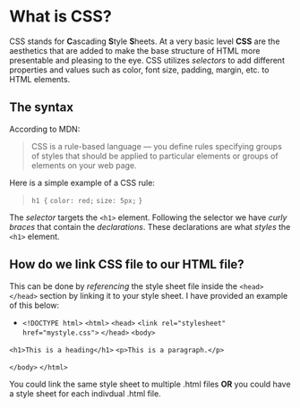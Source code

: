 # What is CSS?

CSS stands for **C**ascading **S**tyle **S**heets. At a very basic level **CSS** are the aesthetics that are added to make the base structure of HTML more presentable and pleasing to the eye. CSS utilizes _selectors_ to add different properties and values such as color, font size, padding, margin, etc. to HTML elements.

## The syntax

According to MDN:

>CSS is a rule-based language — you define rules specifying groups of styles that should be applied to particular elements or groups of elements on your web page.

Here is a simple example of a CSS rule:

> `h1 {`
    `color: red;`
    `size: 5px;`
> `}`

The _selector_ targets the `<h1>` element. Following the selector we have _curly braces_ that contain the _declarations_. These declarations are what _styles_ the `<h1>` element.

## How do we link CSS file to our HTML file?

This can be done by _referencing_ the style sheet file inside the `<head></head>` section by linking it to your style sheet. I have provided an example of this below:

* `<!DOCTYPE html>`
`<html>`
`<head>`
`<link rel="stylesheet" href="mystyle.css">`
`</head>`
`<body>`

`<h1>This is a heading</h1>`
`<p>This is a paragraph.</p>`

`</body>`
`</html>`


You could link the same style sheet to multiple .html files **OR** you could have a style sheet for each indivdual .html file.